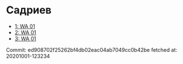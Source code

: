 # Садриев
- [1: WA 01](1.md)
- [2: WA 01](2.md)
- [3: WA 01](3.md)

Commit: ed908702f25262bf4db02eac04ab7049cc0b42be
 fetched at: 20201001-123234

